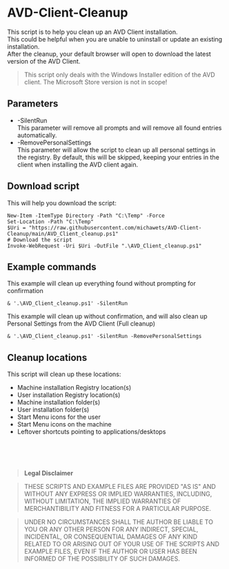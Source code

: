 # AVD-Client-Cleanup

This script is to help you clean up an AVD Client installation.<br/>
This could be helpful when you are unable to uninstall or update an existing installation.<br/>
After the cleanup, your default browser will open to download the latest version of the AVD Client.

 > This script only deals with the Windows Installer edition of the AVD client. The Microsoft Store version is not in scope!

## Parameters

 - -SilentRun<br/>This parameter will remove all prompts and will remove all found entries automatically.
 - -RemovePersonalSettings<br/>This parameter will allow the script to clean up all personal settings in the registry. By default, this will be skipped, keeping your entries in the client when installing the AVD client again.

## Download script

This will help you download the script:

```
New-Item -ItemType Directory -Path "C:\Temp" -Force
Set-Location -Path "C:\Temp"
$Uri = "https://raw.githubusercontent.com/michawets/AVD-Client-Cleanup/main/AVD_Client_cleanup.ps1"
# Download the script
Invoke-WebRequest -Uri $Uri -OutFile ".\AVD_Client_cleanup.ps1"
```

## Example commands

This example will clean up everything found without prompting for confirmation

```
& '.\AVD_Client_cleanup.ps1' -SilentRun
```

This example will clean up without confirmation, and will also clean up Personal Settings from the AVD Client (Full cleanup)

```
& '.\AVD_Client_cleanup.ps1' -SilentRun -RemovePersonalSettings
```

## Cleanup locations

This script will clean up these locations:

* Machine installation Registry location(s)
* User installation Registry location(s)
* Machine installation folder(s) 
* User installation folder(s)
* Start Menu icons for the user
* Start Menu icons on the machine
* Leftover shortcuts pointing to applications/desktops


<br>
<br>
<br>

 > **Legal Disclaimer** 

 > THESE SCRIPTS AND EXAMPLE FILES ARE PROVIDED "AS IS" AND WITHOUT ANY EXPRESS OR IMPLIED WARRANTIES, INCLUDING, WITHOUT LIMITATION, THE IMPLIED WARRANTIES OF MERCHANTIBILITY AND FITNESS FOR A PARTICULAR PURPOSE.

 > UNDER NO CIRCUMSTANCES SHALL THE AUTHOR BE LIABLE TO YOU OR ANY OTHER PERSON FOR ANY INDIRECT, SPECIAL, INCIDENTAL, OR CONSEQUENTIAL DAMAGES OF ANY KIND RELATED TO OR ARISING OUT OF YOUR USE OF THE SCRIPTS AND EXAMPLE FILES, EVEN IF THE AUTHOR OR USER HAS BEEN INFORMED OF THE POSSIBILITY OF SUCH DAMAGES.
